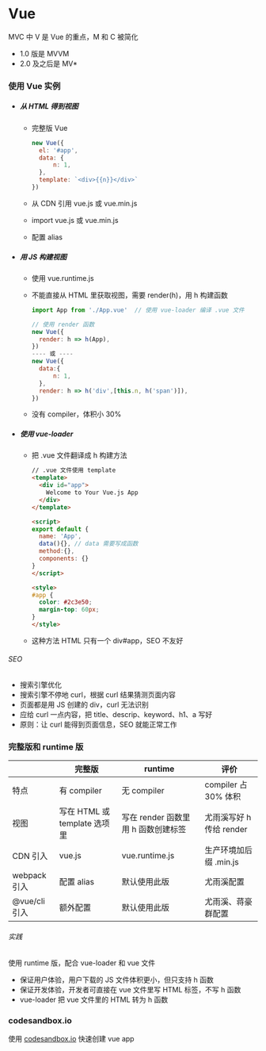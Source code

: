 # Vue

MVC 中 V 是 Vue 的重点，M 和 C 被简化

* 1.0 版是 MVVM
* 2.0 及之后是 MV*

### 使用 Vue 实例

* ##### 从 HTML 得到视图

  * 完整版 Vue

    ```javascript
    new Vue({
      el: '#app',
      data: {
          n: 1,
      },
      template: `<div>{{n}}</div>`
    })
    ```

  * 从 CDN 引用 vue.js 或 vue.min.js

  * import vue.js 或 vue.min.js

  * 配置 alias

* ##### 用 JS 构建视图

  * 使用 vue.runtime.js

  * 不能直接从 HTML 里获取视图，需要 render(h)，用 h 构建函数

    ```javascript
    import App from './App.vue'  // 使用 vue-loader 编译 .vue 文件
    
    // 使用 render 函数
    new Vue({
      render: h => h(App),
    })
    ---- 或 ----
    new Vue({
      data:{
          n: 1,
      },
      render: h => h('div',[this.n, h('span')]),
    })
    ```

  * 没有 compiler，体积小 30%

* ##### 使用 vue-loader

  * 把 .vue 文件翻译成 h 构建方法

    ```html
    // .vue 文件使用 template
    <template>
      <div id="app">
        Welcome to Your Vue.js App
      </div>
    </template>
    
    <script>
    export default {
      name: 'App',
      data(){}, // data 需要写成函数
      method:{}, 
      components: {}
    }
    </script>
    
    <style>
    #app {
      color: #2c3e50;
      margin-top: 60px;
    }
    </style>
    ```

  * 这种方法 HTML 只有一个 div#app，SEO 不友好

###### SEO

* 搜索引擎优化
* 搜索引擎不停地 curl，根据 curl 结果猜测页面内容
* 页面都是用 JS 创建的 div，curl 无法识别
* 应给 curl 一点内容，把 title、descrip、keyword、h1、a 写好
* 原则：让 curl 能得到页面信息，SEO 就能正常工作

### 完整版和 runtime 版

|               | 完整版                       | runtime                             | 评价                     |
| ------------- | ---------------------------- | ----------------------------------- | ------------------------ |
| 特点          | 有 compiler                  | 无 compiler                         | compiler 占 30%  体积    |
| 视图          | 写在 HTML 或 template 选项里 | 写在 render 函数里用 h 函数创建标签 | 尤雨溪写好 h 传给 render |
| CDN 引入      | vue.js                       | vue.runtime.js                      | 生产环境加后缀 .min.js   |
| webpack 引入  | 配置 alias                   | 默认使用此版                        | 尤雨溪配置               |
| @vue/cli 引入 | 额外配置                     | 默认使用此版                        | 尤雨溪、蒋豪群配置       |

###### 实践

使用 runtime 版，配合 vue-loader 和 vue 文件

* 保证用户体验，用户下载的 JS 文件体积更小，但只支持 h 函数
* 保证开发体验，开发者可直接在 vue 文件里写 HTML 标签，不写 h 函数
* vue-loader 把 vue 文件里的 HTML 转为 h 函数

### codesandbox.io

使用 [codesandbox.io](https://codesandbox.io/]) 快速创建 vue app